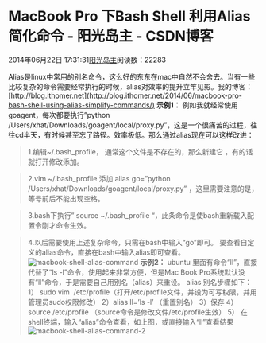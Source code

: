 
# MacBook Pro 下Bash Shell 利用Alias 简化命令 - 阳光岛主 - CSDN博客

2014年06月22日 17:31:31[阳光岛主](https://me.csdn.net/sunboy_2050)阅读数：22283


Alias是linux中常用的别名命令，这么好的东东在mac中自然不会舍去。当有一些比较复杂的命令需要经常执行的时候，alias对效率的提升立竿见影。我的博客：[http://blog.ithomer.net](http://blog.ithomer.net/2014/06/macbook-pro-bash-shell-using-alias-simplify-commands/)
**示例1：**
例如我就经常使用goagent，每次都要执行”python /Users/xhat/Downloads/goagent/local/proxy.py”，这是一个很痛苦的过程，往往cd半天，有时候甚至忘了路径。效率极低。那么通过alias现在可以这样改进：
> 1.编辑~/.bash_profile，
> 通常这个文件是不存在的，那么新建它
> ，有的话就打开修改添加。

> 2.vim ~/.bash_profile 添加
> alias go=”python /Users/xhat/Downloads/goagent/local/proxy.py”
> ，这里需要注意的是，等号前后不能出现空格。

> 3.bash下执行”
> source ~/.bash_profile
> “，此条命令是使bash重新载入配置令刚才命令生效。

> 4.以后需要使用上述复杂命令，只需在bash中输入“go”即可。
要查看自定义的alias命令，直接在bash中输入alias即可查看。
![macbook-shell-alias-command](http://cdn.ithomer.net/wp-content/uploads/2014/06/macbook-shell-alias-command.png)
**示例2：**
ubuntu 里面有命令“ll”，直接代替了“ls -l”命令，使用起来非常方便，但是Mac Book Pro系统默认没有“ll”命令，于是需要自己用别名（alias）来重设。
alias 别名步骤如下：
1） sudo vim  /etc/profile（打开/etc/profile文件，并设为可写权限，并用管理员sudo权限修改）
2）alias ll=’ls -l’ （重置别名）
3）保存
4）source /etc/profile （source命令是修改文件/etc/profile生效）
5） 在shell终端，输入“alias”命令查看，如上图，或直接输入“ll”查看结果
![macbook-shell-alias-command-2](http://cdn.ithomer.net/wp-content/uploads/2014/06/macbook-shell-alias-command-2.png)

